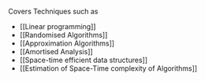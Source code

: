 
Covers Techniques such as 
- [[Linear programming]]
- [[Randomised Algorithms]]
- [[Approximation Algorithms]]
- [[Amortised Analysis]]
- [[Space-time efficient data structures]]
- [[Estimation of Space-Time complexity of Algorithms]]


